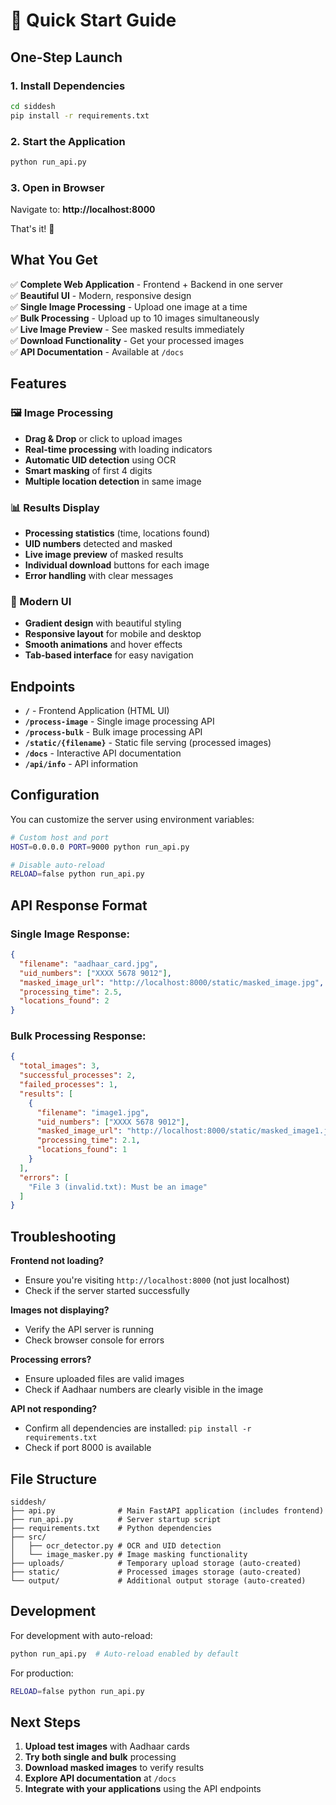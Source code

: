 # 🚀 Quick Start Guide

## One-Step Launch

### 1. Install Dependencies
```bash
cd siddesh
pip install -r requirements.txt
```

### 2. Start the Application
```bash
python run_api.py
```

### 3. Open in Browser
Navigate to: **http://localhost:8000**

That's it! 🎉

## What You Get

✅ **Complete Web Application** - Frontend + Backend in one server  
✅ **Beautiful UI** - Modern, responsive design  
✅ **Single Image Processing** - Upload one image at a time  
✅ **Bulk Processing** - Upload up to 10 images simultaneously  
✅ **Live Image Preview** - See masked results immediately  
✅ **Download Functionality** - Get your processed images  
✅ **API Documentation** - Available at `/docs`  

## Features

### 🖼️ Image Processing
- **Drag & Drop** or click to upload images
- **Real-time processing** with loading indicators
- **Automatic UID detection** using OCR
- **Smart masking** of first 4 digits
- **Multiple location detection** in same image

### 📊 Results Display
- **Processing statistics** (time, locations found)
- **UID numbers** detected and masked
- **Live image preview** of masked results
- **Individual download** buttons for each image
- **Error handling** with clear messages

### 🎨 Modern UI
- **Gradient design** with beautiful styling
- **Responsive layout** for mobile and desktop
- **Smooth animations** and hover effects
- **Tab-based interface** for easy navigation

## Endpoints

- **`/`** - Frontend Application (HTML UI)
- **`/process-image`** - Single image processing API
- **`/process-bulk`** - Bulk image processing API
- **`/static/{filename}`** - Static file serving (processed images)
- **`/docs`** - Interactive API documentation
- **`/api/info`** - API information

## Configuration

You can customize the server using environment variables:

```bash
# Custom host and port
HOST=0.0.0.0 PORT=9000 python run_api.py

# Disable auto-reload
RELOAD=false python run_api.py
```

## API Response Format

### Single Image Response:
```json
{
  "filename": "aadhaar_card.jpg",
  "uid_numbers": ["XXXX 5678 9012"],
  "masked_image_url": "http://localhost:8000/static/masked_image.jpg",
  "processing_time": 2.5,
  "locations_found": 2
}
```

### Bulk Processing Response:
```json
{
  "total_images": 3,
  "successful_processes": 2,
  "failed_processes": 1,
  "results": [
    {
      "filename": "image1.jpg",
      "uid_numbers": ["XXXX 5678 9012"],
      "masked_image_url": "http://localhost:8000/static/masked_image1.jpg",
      "processing_time": 2.1,
      "locations_found": 1
    }
  ],
  "errors": [
    "File 3 (invalid.txt): Must be an image"
  ]
}
```

## Troubleshooting

**Frontend not loading?**
- Ensure you're visiting `http://localhost:8000` (not just localhost)
- Check if the server started successfully

**Images not displaying?**
- Verify the API server is running
- Check browser console for errors

**Processing errors?**
- Ensure uploaded files are valid images
- Check if Aadhaar numbers are clearly visible in the image

**API not responding?**
- Confirm all dependencies are installed: `pip install -r requirements.txt`
- Check if port 8000 is available

## File Structure

```
siddesh/
├── api.py              # Main FastAPI application (includes frontend)
├── run_api.py          # Server startup script
├── requirements.txt    # Python dependencies
├── src/
│   ├── ocr_detector.py # OCR and UID detection
│   └── image_masker.py # Image masking functionality
├── uploads/            # Temporary upload storage (auto-created)
├── static/             # Processed images storage (auto-created)
└── output/             # Additional output storage (auto-created)
```

## Development

For development with auto-reload:
```bash
python run_api.py  # Auto-reload enabled by default
```

For production:
```bash
RELOAD=false python run_api.py
```

## Next Steps

1. **Upload test images** with Aadhaar cards
2. **Try both single and bulk** processing
3. **Download masked images** to verify results
4. **Explore API documentation** at `/docs`
5. **Integrate with your applications** using the API endpoints 
